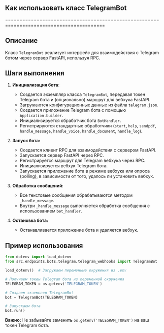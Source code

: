 ## Как использовать класс TelegramBot
=========================================================================================

Описание
-------------------------
Класс `TelegramBot` реализует интерфейс для взаимодействия с Telegram ботом через сервер FastAPI, используя RPC. 

Шаги выполнения
-------------------------
1. **Инициализация бота:** 
    - Создается экземпляр класса `TelegramBot`, передавая токен Telegram бота и (опционально) маршрут для вебхука FastAPI.
    - Загружаются конфигурационные данные из файла `telegram.json`.
    - Создается приложение Telegram бота с помощью `Application.builder`.
    - Инициализируется обработчик бота `BotHandler`.
    - Регистрируются стандартные обработчики (`start`, `help`, `sendpdf`, `handle_message`, `handle_voice`, `handle_document`, `handle_log`).

2. **Запуск бота:**
    - Создается клиент RPC для взаимодействия с сервером FastAPI.
    - Запускается сервер FastAPI через RPC.
    - Регистрируется маршрут для Telegram вебхука через RPC.
    - Инициализируется вебхук Telegram бота.
    - Запускается приложение бота в режиме вебхука или опроса (polling), в зависимости от того, удалось ли установить вебхук.

3. **Обработка сообщений:**
    - Все текстовые сообщения обрабатываются методом `_handle_message`.
    - Внутри `_handle_message` выполняется обработка сообщения с использованием `bot_handler`.

4. **Остановка бота:**
    - Останавливается приложение бота и удаляется вебхук.

Пример использования
-------------------------

```python
from dotenv import load_dotenv
from src.endpoints.bots.telegram.telegram_webhooks import TelegramBot

load_dotenv()  # Загружаем переменные окружения из .env

# Получаем токен Telegram бота из переменной окружения
TELEGRAM_TOKEN = os.getenv('TELEGRAM_TOKEN')

# Создаем экземпляр TelegramBot
bot = TelegramBot(TELEGRAM_TOKEN)

# Запускаем бота
bot.run()
```

**Важно:** Не забывайте заменить `os.getenv('TELEGRAM_TOKEN')` на ваш токен Telegram бота.